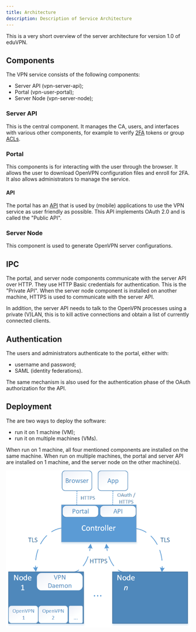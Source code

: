 ```yaml
---
title: Architecture
description: Description of Service Architecture
---
```


This is a very short overview of the server architecture for version 1.0 of 
eduVPN.

## Components

The VPN service consists of the following components:

- Server API (vpn-server-api);
- Portal (vpn-user-portal);
- Server Node (vpn-server-node);

### Server API

This is the central component. It manages the CA, users, and interfaces with 
various other components, for example to verify [2FA](2FA.md) tokens or group 
[ACLs](ACL.md).

### Portal

This components is for interacting with the user through the browser. It allows
the user to download OpenVPN configuration files and enroll for 2FA. It also 
allows administrators to manage the service.

#### API

The portal has an [API](API.md) that is used by (mobile) applications to use 
the VPN service as user friendly as possible. This API implements OAuth 2.0 and 
is called the "Public API".

### Server Node

This component is used to generate OpenVPN server configurations.

## IPC

The portal, and server node components communicate with the 
server API over HTTP. They use HTTP Basic credentials for authentication. 
This is the "Private API". When the server node component is installed on 
another machine, HTTPS is used to communicate with the server API.

In addition, the server API needs to talk to the OpenVPN processes using a 
private (V)LAN, this is to kill active connections and obtain a list of 
currently connected clients.

## Authentication

The users and administrators authenticate to the portal, either with:

- username and password;
- SAML (identity federations).

The same mechanism is also used for the authentication phase of the OAuth 
authorization for the API.

## Deployment

The are two ways to deploy the software:

- run it on 1 machine (VM);
- run it on multiple machines (VMs).

When run on 1 machine, all four mentioned components are installed on the same
machine. When run on multiple machines, the portal and server API are installed 
on 1 machine, and the server node on the other machine(s).

![Architecture](img/ARCH.png)

